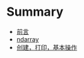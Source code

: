 # Summary

* [前言](README.md)
* [ndarray](chapter1.md)
* [创建，打印，基本操作](chuang-jian-ff0c-da-yin-ff0c-ji-ben-cao-zuo.md)


